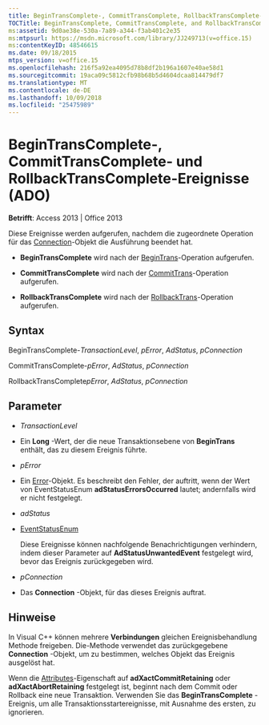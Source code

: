 ```yaml
---
title: BeginTransComplete-, CommitTransComplete, RollbackTransComplete-Ereignisse (ADO)
TOCTitle: BeginTransComplete, CommitTransComplete, and RollbackTransComplete Events (ADO)
ms:assetid: 9d0ae38e-530a-7a89-a344-f3ab401c2e35
ms:mtpsurl: https://msdn.microsoft.com/library/JJ249713(v=office.15)
ms:contentKeyID: 48546615
ms.date: 09/18/2015
mtps_version: v=office.15
ms.openlocfilehash: 216f5a92ea4095d78b8df2b196a1607e40ae58d1
ms.sourcegitcommit: 19aca09c5812cfb98b68b5d4604dcaa814479df7
ms.translationtype: MT
ms.contentlocale: de-DE
ms.lasthandoff: 10/09/2018
ms.locfileid: "25475989"
---
```

# <a name="begintranscomplete-committranscomplete-and-rollbacktranscomplete-events-ado"></a>BeginTransComplete-, CommitTransComplete- und RollbackTransComplete-Ereignisse (ADO)


**Betrifft**: Access 2013 | Office 2013


Diese Ereignisse werden aufgerufen, nachdem die zugeordnete Operation für das [Connection](connection-object-ado.md)-Objekt die Ausführung beendet hat.

  - **BeginTransComplete** wird nach der [BeginTrans](begintrans-committrans-and-rollbacktrans-methods-ado.md)-Operation aufgerufen.

  - **CommitTransComplete** wird nach der [CommitTrans](begintrans-committrans-and-rollbacktrans-methods-ado.md)-Operation aufgerufen.

  - **RollbackTransComplete** wird nach der [RollbackTrans](begintrans-committrans-and-rollbacktrans-methods-ado.md)-Operation aufgerufen.

## <a name="syntax"></a>Syntax

BeginTransComplete-*TransactionLevel*, *pError*, *AdStatus*, *pConnection*

CommitTransComplete-*pError*, *AdStatus*, *pConnection*

RollbackTransComplete*pError*, *AdStatus*, *pConnection*

## <a name="parameters"></a>Parameter

  - *TransactionLevel*

  - Ein **Long** -Wert, der die neue Transaktionsebene von **BeginTrans** enthält, das zu diesem Ereignis führte.

  - *pError*

  - Ein [Error](error-object-ado.md)-Objekt. Es beschreibt den Fehler, der auftritt, wenn der Wert von EventStatusEnum **adStatusErrorsOccurred** lautet; andernfalls wird er nicht festgelegt.

  - *adStatus*

  - [EventStatusEnum](eventstatusenum.md)
    
    Diese Ereignisse können nachfolgende Benachrichtigungen verhindern, indem dieser Parameter auf **AdStatusUnwantedEvent** festgelegt wird, bevor das Ereignis zurückgegeben wird.

  - *pConnection*

  - Das **Connection** -Objekt, für das dieses Ereignis auftrat.

## <a name="remarks"></a>Hinweise

In Visual C++ können mehrere **Verbindungen** gleichen Ereignisbehandlung Methode freigeben. Die-Methode verwendet das zurückgegebene **Connection** -Objekt, um zu bestimmen, welches Objekt das Ereignis ausgelöst hat.

Wenn die [Attributes](attributes-property-ado.md)-Eigenschaft auf **adXactCommitRetaining** oder **adXactAbortRetaining** festgelegt ist, beginnt nach dem Commit oder Rollback eine neue Transaktion. Verwenden Sie das **BeginTransComplete** -Ereignis, um alle Transaktionsstartereignisse, mit Ausnahme des ersten, zu ignorieren.

